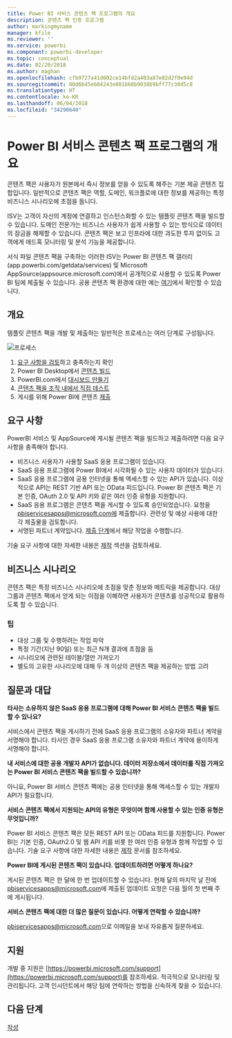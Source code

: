```yaml
---
title: Power BI 서비스 콘텐츠 팩 프로그램의 개요
description: 콘텐츠 팩 인증 프로그램
author: markingmyname
manager: kfile
ms.reviewer: ''
ms.service: powerbi
ms.component: powerbi-developer
ms.topic: conceptual
ms.date: 02/20/2018
ms.author: maghan
ms.openlocfilehash: cfb9727a41d602ce14bfd2a403a87e82d2f0e94d
ms.sourcegitcommit: 80d6b45eb84243e801b60b9038b9bff77c30d5c8
ms.translationtype: HT
ms.contentlocale: ko-KR
ms.lasthandoff: 06/04/2018
ms.locfileid: "34290640"
---
```

# <a name="overview-of-the-power-bi-service-content-pack-program"></a>Power BI 서비스 콘텐츠 팩 프로그램의 개요
콘텐츠 팩은 사용자가 원본에서 즉시 정보를 얻을 수 있도록 해주는 기본 제공 콘텐츠 집합입니다. 일반적으로 콘텐츠 팩은 역할, 도메인, 워크플로에 대한 정보를 제공하는 특정 비즈니스 시나리오에 초점을 둡니다.

ISV는 고객이 자신의 계정에 연결하고 인스턴스화할 수 있는 템플릿 콘텐츠 팩을 빌드할 수 있습니다. 도메인 전문가는 비즈니스 사용자가 쉽게 사용할 수 있는 방식으로 데이터의 잠금을 해제할 수 있습니다. 콘텐츠 팩은 보고 인프라에 대한 과도한 투자 없이도 고객에게 애드혹 모니터링 및 분석 기능을 제공합니다. 

서식 파일 콘텐츠 팩을 구축하는 이러한 ISV는 Power BI 콘텐츠 팩 갤러리(app.powerbi.com/getdata/services) 및 Microsoft AppSource(appsource.microsoft.com)에서 공개적으로 사용할 수 있도록 Power BI 팀에 제출될 수 있습니다. 공용 콘텐츠 팩 환경에 대한 예는 [여기](template-content-pack-experience.md)에서 확인할 수 있습니다.

## <a name="overview"></a>개요
템플릿 콘텐츠 팩을 개발 및 제출하는 일반적은 프로세스는 여러 단계로 구성됩니다.

 ![프로세스](media/service-content-pack-overview/developer-content-pack-overview.png)

1. [요구 사항을 검토](#requirements)하고 충족하는지 확인
2. Power BI Desktop에서 [콘텐츠 빌드](template-content-pack-authoring.md#queries)
3. PowerBI.com에서 [대시보드 만들기](template-content-pack-authoring.md#dashboard)
4. [콘텐츠 팩을 조직 내에서 직접 테스트](template-content-pack-testing.md)
5. 게시를 위해 Power BI에 콘텐츠 [제출](template-content-pack-testing.md#submission)

<a name="requirements"></a>

## <a name="requirements"></a>요구 사항
PowerBI 서비스 및 AppSource에 게시될 콘텐츠 팩을 빌드하고 제출하려면 다음 요구 사항을 충족해야 합니다.

* 비즈니스 사용자가 사용할 SaaS 응용 프로그램이 있습니다.
* SaaS 응용 프로그램에 Power BI에서 시각화될 수 있는 사용자 데이터가 있습니다.
* SaaS 응용 프로그램에 공용 인터넷을 통해 액세스할 수 있는 API가 있습니다. 이상적으로 API는 REST 기반 API 또는 OData 피드입니다. Power BI 콘텐츠 팩은 기본 인증, OAuth 2.0 및 API 키와 같은 여러 인증 유형을 지원합니다. 
* SaaS 응용 프로그램은 콘텐츠 팩을 게시할 수 있도록 승인되었습니다. 요청을 pbiservicesapps@microsoft.com에 제출합니다. 관련성 및 예상 사용에 대한 각 제출물을 검토합니다. 
* 서명된 파트너 계약입니다. [제출 단계](template-content-pack-testing.md#submission)에서 해당 작업을 수행합니다.

기술 요구 사항에 대한 자세한 내용은 [제작](template-content-pack-authoring.md) 섹션을 검토하세요.

## <a name="business-scenario"></a>비즈니스 시나리오
콘텐츠 팩은 특정 비즈니스 시나리오에 초점을 맞춘 정보와 메트릭을 제공합니다. 대상 그룹과 콘텐츠 팩에서 얻게 되는 이점을 이해하면 사용자가 콘텐츠를 성공적으로 활용하도록 할 수 있습니다.

### <a name="tips"></a>팁
* 대상 그룹 및 수행하려는 작업 파악  
* 특정 기간(지난 90일) 또는 최근 N개 결과에 초점을 둠  
* 시나리오에 관련된 테이블/열만 가져오기  
* 별도의 고유한 시나리오에 대해 두 개 이상의 콘텐츠 팩을 제공하는 방법 고려  

## <a name="frequently-asked-questions"></a>질문과 대답
**타사는 소유하지 않은 SaaS 응용 프로그램에 대해 Power BI 서비스 콘텐츠 팩을 빌드할 수 있나요?**

서비스에서 콘텐츠 팩을 게시하기 전에 SaaS 응용 프로그램의 소유자와 파트너 계약을 서명해야 합니다. 타사인 경우 SaaS 응용 프로그램 소유자와 파트너 계약에 용이하게 서명해야 합니다.

**내 서비스에 대한 공용 개발자 API가 없습니다. 데이터 저장소에서 데이터를 직접 가져오는 Power BI 서비스 콘텐츠 팩을 빌드할 수 있습니까?**

아니요, Power BI 서비스 콘텐츠 팩에는 공용 인터넷을 통해 액세스할 수 있는 개발자 API가 필요합니다.

**서비스 콘텐츠 팩에서 지원되는 API의 유형은 무엇이며 함께 사용할 수 있는 인증 유형은 무엇입니까?**

Power BI 서비스 콘텐츠 팩은 모든 REST API 또는 OData 피드를 지원합니다. Power BI는 기본 인증, OAuth2.0 및 웹 API 키를 비롯 한 여러 인증 유형과 함께 작업할 수 있습니다. 기술 요구 사항에 대한 자세한 내용은 [제작](template-content-pack-authoring.md#dashboard) 문서를 참조하세요.

**Power BI에 게시된 콘텐츠 팩이 있습니다. 업데이트하려면 어떻게 하나요?**

게시된 콘텐츠 팩은 한 달에 한 번 업데이트할 수 있습니다. 현재 달의 마지막 날 전에 [pbiservicesapps@microsoft.com](mailto:pbiservicesapps@microsoft.com)에 제출된 업데이트 요청은 다음 월의 첫 번째 주에 게시됩니다.

**서비스 콘텐츠 팩에 대한 더 많은 질문이 있습니다. 어떻게 연락할 수 있습니까?**

[pbiservicesapps@microsoft.com](mailto:pbiservicesapps@microsoft.com)으로 이메일을 보내 자유롭게 질문하세요.

## <a name="support"></a>지원
개발 중 지원은 [https://powerbi.microsoft.com/support](https://powerbi.microsoft.com/support)를 참조하세요. 적극적으로 모니터링 및 관리됩니다. 고객 인시던트에서 해당 팀에 연락하는 방법을 신속하게 찾을 수 있습니다.

## <a name="next-step"></a>다음 단계
[작성](template-content-pack-authoring.md)

